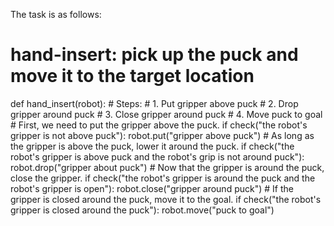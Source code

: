 

The task is as follows:

# hand-insert: pick up the puck and move it to the target location
def hand_insert(robot):
    # Steps:
    #  1. Put gripper above puck
    #  2. Drop gripper around puck
    #  3. Close gripper around puck
    #  4. Move puck to goal
    # First, we need to put the gripper above the puck.
    if check("the robot's gripper is not above puck"):
        robot.put("gripper above puck")
    # As long as the gripper is above the puck, lower it around the puck.
    if check("the robot's gripper is above puck and the robot's grip is not around puck"):
        robot.drop("gripper about puck")
    # Now that the gripper is around the puck, close the gripper.
    if check("the robot's gripper is around the puck and the robot's gripper is open"):
        robot.close("gripper around puck")
    # If the gripper is closed around the puck, move it to the goal.
    if check("the robot's gripper is closed around the puck"):
        robot.move("puck to goal")